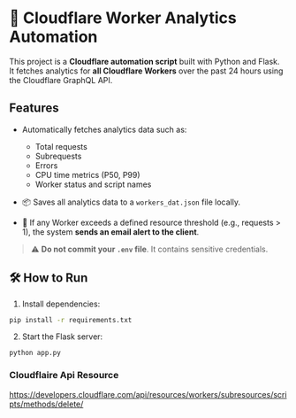 # 🔧 Cloudflare Worker Analytics Automation

This project is a **Cloudflare automation script** built with Python and Flask.  
It fetches analytics for **all Cloudflare Workers** over the past 24 hours using the Cloudflare GraphQL API.

## Features

- Automatically fetches analytics data such as:
  - Total requests
  - Subrequests
  - Errors
  - CPU time metrics (P50, P99)
  - Worker status and script names

- 📦 Saves all analytics data to a `workers_dat.json` file locally.

- 📧 If any Worker exceeds a defined resource threshold (e.g., requests > 1), the system **sends an email alert to the client**.


> ⚠️ **Do not commit your `.env` file**. It contains sensitive credentials.

## 🛠️ How to Run

1. Install dependencies:

```bash
pip install -r requirements.txt
```
2. Start the Flask server:
```
python app.py
```



### Cloudflaire Api Resource
https://developers.cloudflare.com/api/resources/workers/subresources/scripts/methods/delete/